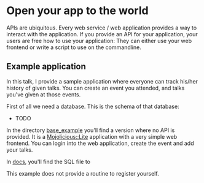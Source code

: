# Open your app to the world

APIs are ubiquitous. Every web service / web application provides a way to interact with the application. If you provide an API for your application, your users are free how to use your application: They can either use your web frontend or write a script to use on the commandline.

## Example application

In this talk, I provide a sample application where everyone can track his/her history of given talks. You can create an event you attended, and talks you've given at those events.

First of all we need a database. This is the schema of that database:

* TODO

In the directory [base_example](./base_example/) you'll find a version where no API is provided. It is a [Mojolicious::Lite](http://metacpan.org/pod/Mojolicious::Lite) application with a very simple web frontend. You can login into the web application, create the event and add your talks.

In [docs](./docs/), you'll find the SQL file to 

This example does not provide a routine to register yourself.


